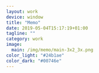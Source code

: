 ```yaml
---
layout: work
device: window
title: "Memo"
date: 2019-05-04T15:17:19+01:00
tagline: ""
category: work
image:
  main: /img/memo/main-3x2_3x.png
color_light: "#24b1ae"
color_dark: "#00746e"
---
```

